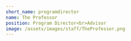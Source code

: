 ```yaml
---
short_name: programdirector
name: The Professor
position: Program Director<br>Advisor
image: /assets/images/staff/TheProfessor.png
---
```

